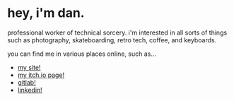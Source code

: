 # hey, i'm dan.

professional worker of technical sorcery. i'm interested in all sorts of things such as photography, skateboarding, retro tech, coffee, and keyboards.

you can find me in various places online, such as...
- [my site!](https://pondo.dev/)
- [my itch.io page!](https://pondodev.itch.io/)
- [gitlab!](https://gitlab.com/pondodev)
- [linkedin!](https://www.linkedin.com/in/daniel-coady-74198514a/)
